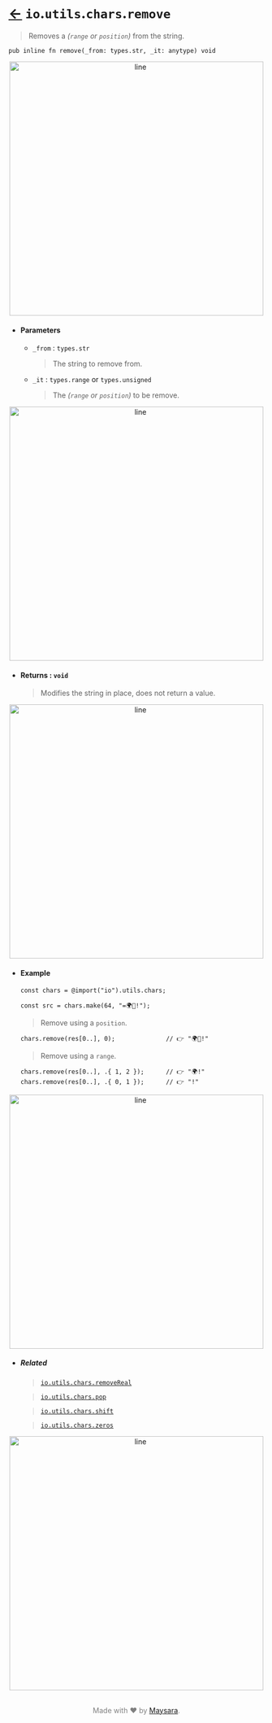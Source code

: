 # [←](../readme.md) `io`.`utils`.`chars`.`remove`

> Removes a _(`range` or `position`)_ from the string.

```zig
pub inline fn remove(_from: types.str, _it: anytype) void
```


<div align="center">
<img src="https://raw.githubusercontent.com/Super-ZIG/io/refs/heads/main/docs/dist/img/md/line.png" alt="line" style="width:500px;"/>
</div>

- #### Parameters

    - `_from` : `types.str`

        > The string to remove from.


    - `_it` : `types.range` or `types.unsigned`

        > The _(`range` or `position`)_ to be remove.


<div align="center">
<img src="https://raw.githubusercontent.com/Super-ZIG/io/refs/heads/main/docs/dist/img/md/line.png" alt="line" style="width:500px;"/>
</div>

- #### Returns : `void`

    > Modifies the string in place, does not return a value.

<div align="center">
<img src="https://raw.githubusercontent.com/Super-ZIG/io/refs/heads/main/docs/dist/img/md/line.png" alt="line" style="width:500px;"/>
</div>

- #### Example

    ```zig
    const chars = @import("io").utils.chars;
    ```

    ```zig
    const src = chars.make(64, "=🌍🌟!");
    ```

    > Remove using a `position`.

    ```zig
    chars.remove(res[0..], 0);              // 👉 "🌍🌟!"
    ```

    > Remove using a `range`.

    ```zig
    chars.remove(res[0..], .{ 1, 2 });      // 👉 "🌍!"
    chars.remove(res[0..], .{ 0, 1 });      // 👉 "!"
    ```

<div align="center">
<img src="https://raw.githubusercontent.com/Super-ZIG/io/refs/heads/main/docs/dist/img/md/line.png" alt="line" style="width:500px;"/>
</div>

- ##### Related

  > [`io.utils.chars.removeReal`](./removeReal.md)

  > [`io.utils.chars.pop`](./pop.md)

  > [`io.utils.chars.shift`](./shift.md)

  > [`io.utils.chars.zeros`](./zeros.md)


<div align="center">
<img src="https://raw.githubusercontent.com/Super-ZIG/io/refs/heads/main/docs/dist/img/md/line.png" alt="line" style="width:500px;"/>
</div>

<p align="center" style="color:grey;"><br />Made with ❤️ by <a href="http://github.com/maysara-elshewehy" target="blank">Maysara</a>.</p>